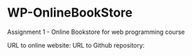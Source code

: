 # WP-OnlineBookStore
Assignment 1 - Online Bookstore for web programming course

URL to online website: 
URL to Github repository: 